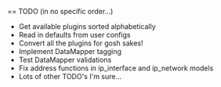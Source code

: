 == TODO (in no specific order...)

 - Get available plugins sorted alphabetically
 - Read in defaults from user configs
 - Convert all the plugins for gosh sakes!
 - Implement DataMapper tagging
 - Test DataMapper validations
 - Fix address functions in ip_interface and ip_network models
 - Lots of other TODO's I'm sure...
